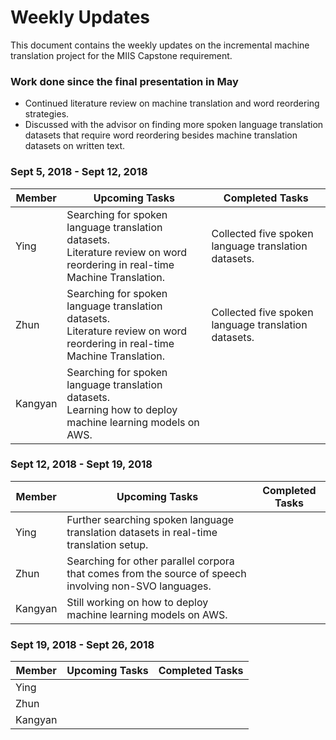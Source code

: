 # Weekly Updates

This document contains the weekly updates on the incremental machine translation project for the MIIS Capstone requirement.

### Work done since the final presentation in May

<ul>
    <li>
        Continued literature review on machine translation and word reordering strategies.
    </li>
    <li>Discussed with the advisor on finding more spoken language translation datasets that require word reordering besides machine translation datasets on written text.</li>
</ul>

### Sept 5, 2018 - Sept 12, 2018

| Member  | Upcoming Tasks                                               | Completed Tasks                                            |
| ------- | ------------------------------------------------------------ | ---------------------------------------------------------- |
| Ying    | Searching for spoken language translation datasets.<br />Literature review on word reordering in real-time Machine Translation. | Collected five spoken language translation datasets.<br /> |
| Zhun    | Searching for spoken language translation datasets.<br />Literature review on word reordering in real-time Machine Translation. | Collected five spoken language translation datasets.       |
| Kangyan | Searching for spoken language translation datasets.<br />Learning how to deploy machine learning models on AWS. |                                                            |

### Sept 12, 2018 - Sept 19, 2018

| Member  | Upcoming Tasks                                               | Completed Tasks |
| ------- | ------------------------------------------------------------ | --------------- |
| Ying    | Further searching spoken language translation datasets in real-time translation setup. |                 |
| Zhun    | Searching for other parallel corpora that comes from the source of speech involving non-SVO languages. |                 |
| Kangyan | Still working on how to deploy machine learning models on AWS. |                 |

### Sept 19, 2018 - Sept 26, 2018

| Member  | Upcoming Tasks | Completed Tasks |
| ------- | -------------- | --------------- |
| Ying    |                |                 |
| Zhun    |                |                 |
| Kangyan |                |                 |



